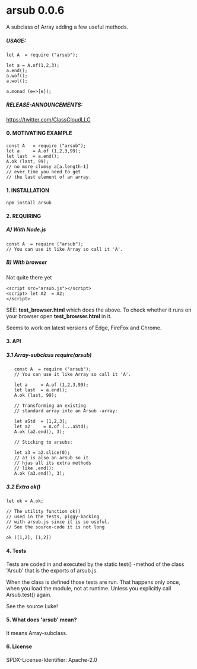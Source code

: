 # arsub 0.0.6

A subclass of Array adding
a few useful methods.
 

##### USAGE:

    let A  = require ("arsub");
        
    let a = A.of(1,2,3);
    a.end();
    a.wof();
    a.wol();

    a.monad (e=>[e]);


##### RELEASE-ANNOUNCEMENTS:
   
https://twitter.com/ClassCloudLLC
   
   
#### 0. MOTIVATING EXAMPLE

    const A   = require ("arsub");
    let a     = A.of (1,2,3,99);
    let last  = a.end();
    A.ok (last, 99);
    // no more clumsy a[a.length-1]
    // ever time you need to get
    // the last element of an array.


#### 1. INSTALLATION
    npm install arsub
    
#### 2. REQUIRING

##### A) With Node.js

    const A  = require ("arsub");
    // You can use it like Array so call it 'A'.


##### B) With  browser

Not quite there yet

    <script src="arsub.js"></script>
    <script> let A2  = A2;
    </script>



SEE: **test_browser.html** which does the
above. To check whether it runs on your browser
open  **test_browser.html** in it. 

Seems to work on latest versions of Edge,
FireFox and Chrome.

#### 3. API  

##### 3.1 Array-subclass require(arsub)

       const A  = require ("arsub");
       // You can use it like Array so call it 'A'.

       let a     = A.of (1,2,3,99);
       let last  = a.end();
       A.ok (last, 99);

       // Transforming an existing
       // standard array into an Arsub -array:

       let aStd  = [1,2,3];
       let a2     = A.of (...aStd);
       A.ok (a2.end(), 3);

       // Sticking to arsubs:

       let a3 = a2.slice(0);
       // a3 is also an arsub so it
       // hjas all its extra methods
       // like .end():
       A.ok (a3.end(), 3);






##### 3.2 Extra ok()

    let ok = A.ok;

    // The utility function ok()
    // used in the tests, piggy-backing
    // with arsub.js since it is so useful.
    // See the source-code it is not long

    ok ([1,2], [1,2])

#### 4. Tests

Tests are coded in and executed by
the static test() -method of the
class 'Arsub' that is the exports of
arsub.js.

When the class is defined those
tests are run. That happens
only once, when you load the module,
not at runtime. Unless you explicitly
call Arsub.test() again.

See the source Luke!
   
#### 5. What does 'arsub' mean?
It means Array-subclass.

#### 6. License
SPDX-License-Identifier: Apache-2.0


